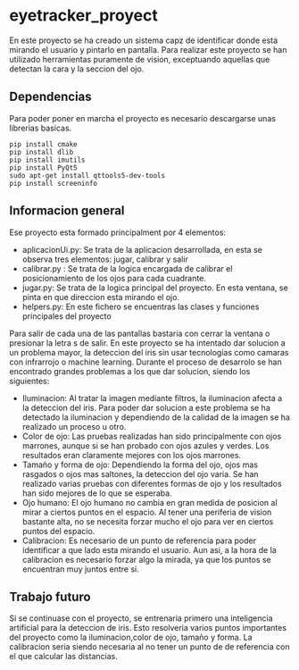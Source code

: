 # eyetracker_proyect
En este proyecto se ha creado un sistema capz de identificar donde esta mirando el usuario y pintarlo en pantalla. Para realizar este proyecto se han utilizado herramientas puramente de vision, exceptuando aquellas que detectan la cara y la seccion del ojo.
## Dependencias 
Para poder poner en marcha el proyecto es necesario descargarse unas librerias basicas.
```
pip install cmake
pip install dlib
pip install imutils
pip install PyQt5
sudo apt-get install qttools5-dev-tools
pip install screeninfo
```
## Informacion general
Ese proyecto esta formado principalment por 4 elementos:
* aplicacionUi.py: Se trata de la aplicacion desarrollada, en esta se observa tres elementos: jugar, calibrar y salir
* calibrar.py : Se trata de la logica encargada de calibrar el posicionamiento de los ojos para cada cuadrante.
* jugar.py: Se trata de la logica principal del proyecto. En esta ventana, se pinta en que direccion esta mirando el ojo.
* helpers.py: En este fichero se encuentras las clases y funciones principales del proyecto

Para salir de cada una de las pantallas bastaria con cerrar la ventana o presionar la letra s de salir. En este proyecto se ha intentado dar solucion a un problema mayor, la deteccion del iris sin usar tecnologias como camaras con infrarrojo o machine learning. Durante el proceso de desarrolo se han encontrado grandes problemas a los que dar solucion, siendo los siguientes:
* Iluminacion: Al tratar la imagen mediante filtros, la iluminacion afecta a la deteccion del iris. Para poder dar solucion a este problema se ha detectado la iluminacion y dependiendo de la calidad de la imagen se ha realizado un proceso u otro.
* Color de ojo: Las pruebas realizadas han sido principalmente con ojos marrones, aunque si se han probado con ojos azules y verdes. Los resultados eran claramente mejores con los ojos marrones.
* Tamaño y forma de ojo: Dependiendo la forma del ojo, ojos mas rasgados o ojos mas saltones, la deteccion del ojo varia. Se han realizado varias pruebas con diferentes formas de ojo y los resultados han sido mejores de lo que se esperaba.
* Ojo humano: El ojo humano no cambia en gran medida de posicion al mirar a ciertos puntos en el espacio. Al tener una periferia de vision bastante alta, no se necesita forzar mucho el ojo para ver en ciertos puntos del espacio.
* Calibracion: Es necesario de un punto de referencia para poder identificar a que lado esta mirando el usuario. Aun asi, a la hora de la calibracion es necesario forzar algo la mirada, ya que los puntos se encuentran muy juntos entre si.
## Trabajo futuro
Si se continuase con el proyecto, se entrenaria primero una inteligencia artificial para la deteccion de iris. Esto resolveria varios puntos importantes del proyecto como la iluminacion,color de ojo, tamaño y forma. La calibracion seria siendo necesaria al no tener un punto de de referencia con el que calcular las distancias.

